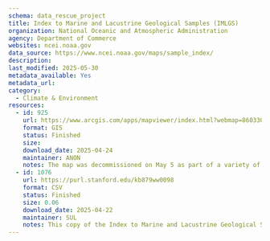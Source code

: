 ```yaml
---
schema: data_rescue_project 
title: Index to Marine and Lacustrine Geological Samples (IMLGS)
organization: National Oceanic and Atmospheric Administration
agency: Department of Commerce
websites: ncei.noaa.gov
data_source: https://www.ncei.noaa.gov/maps/sample_index/
description: 
last_modified: 2025-05-30
metadata_available: Yes
metadata_url: 
category:
  - Climate & Environment 
resources:
  - id: 925
    url: https://www.arcgis.com/apps/mapviewer/index.html?webmap=860330143ea34d8f9f47127d939161b7
    format: GIS
    status: Finished
    size: 
    download_date: 2025-04-24
    maintainer: ANON
    notes: The map was decommissioned on May 5 as part of a variety of decommissioned maps listed by NOAA.
  - id: 1076
    url: https://purl.stanford.edu/kb879ww0098
    format: CSV
    status: Finished
    size: 0.06
    download_date: 2025-04-22
    maintainer: SUL
    notes: This copy of the Index to Marine and Lacustrine Geological Samples (IMLGS) was created on April 22, 2025 before its decommission on May 5, 2025. In addition to the csv file of the sample data, this deposit includes the html of the original NCEI page (https://www.ncei.noaa.gov/products/index-marine-lacustrine-samples,) a webarchive of metadata provided by NCEI from https://data.noaa.gov//metaview/page?xml=NOAA/NESDIS/NGDC/MGG/Geology/iso/xml/G00028.xml&view=getDataView&header=none, and an ML Commons Croissant metadata file that was generated for the csv file. The keywords below come from the NCEI dataset overview page. The Croissant file contains basic information about the columns. See the NCEI overview for more context on this dataset.Original Description from dataset landing page (https://www.ncei.noaa.gov/products/index-marine-lacustrine-samples,)The Index to Marine and Lacustrine Geological Samples (IMLGS) is a community designed and maintained resource that enables scientists to discover and access geological material from seabed and lakebed cores, grabs, and dredges archived at participating institutions from around the world. Sample material is available directly from each repository. Before proposing research on any sample, please contact the repository’s curator for sample condition and availability.Each repository submits data gleaned from physical samples to the IMLGS database, which is maintained by NOAA's National Centers for Environmental Information (NCEI). All sample data include basic collection and storage information, whereas some samples, at the discretion of the curator, may also include lithology, texture, age, mineralogy, weathering, metamorphism, glass remarks, color, physiographic province, principal investigator, and/or descriptive information. The public can access the IMLGS database by using NOAA NCEI’s data access resources.
---
```

